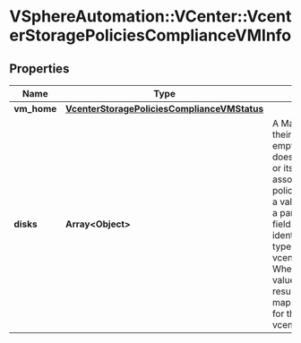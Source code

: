 # VSphereAutomation::VCenter::VcenterStoragePoliciesComplianceVMInfo

## Properties
Name | Type | Description | Notes
------------ | ------------- | ------------- | -------------
**vm_home** | [**VcenterStoragePoliciesComplianceVMStatus**](VcenterStoragePoliciesComplianceVMStatus.md) |  | [optional] 
**disks** | **Array&lt;Object&gt;** | A Map of virtual disks and their compliance status If empty, the virtual machine does not have any disks or its disks are not associated with a storage policy. When clients pass a value of this structure as a parameter, the key in the field map must be an identifier for the resource type: vcenter.vm.hardware.Disk. When operations return a value of this structure as a result, the key in the field map will be an identifier for the resource type: vcenter.vm.hardware.Disk. | 


